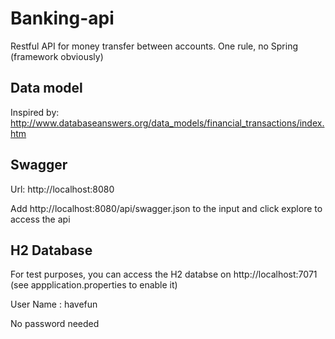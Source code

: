 # Banking-api
Restful API for money transfer between accounts.
One rule, no Spring (framework obviously)

## Data model
Inspired by: http://www.databaseanswers.org/data_models/financial_transactions/index.htm

## Swagger
Url: http://localhost:8080

Add http://localhost:8080/api/swagger.json to the input and click explore to access the api


## H2 Database
For test purposes, you can access the H2 databse on http://localhost:7071 (see appplication.properties to enable it)

User Name : havefun

No password needed